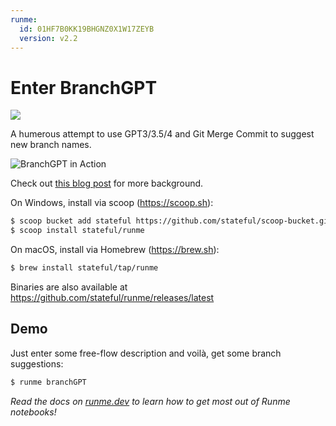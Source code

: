 ```yaml
---
runme:
  id: 01HF7B0KK19BHGNZ0X1W17ZEYB
  version: v2.2
---
```


# Enter BranchGPT

[![](https://badgen.net/badge/Run%20this%20/Demo/5B3ADF?icon=https://runme.dev/runme_logo.svg)](https://runme.dev/api/runme?repository=https://github.com/stateful/vscode-runme.git&fileToOpen=examples/branchGPT.md)

A humerous attempt to use GPT3/3.5/4 and Git Merge Commit to suggest new branch names.

![BranchGPT in Action](https://media.graphassets.com/SyNFcxcHRG2PHtqCXCNx)

Check out [this blog post](https://stateful.com/blog/branchgpt-ai-powered-branch-names) for more background.

On Windows, install via scoop (https://scoop.sh):

```sh {"id":"01HF7B0KK19BHGNZ0X1R6DYC4Q"}
$ scoop bucket add stateful https://github.com/stateful/scoop-bucket.git
$ scoop install stateful/runme
```

On macOS, install via Homebrew (https://brew.sh):

```sh {"id":"01HF7B0KK19BHGNZ0X1RHE5KZF"}
$ brew install stateful/tap/runme
```

Binaries are also available at https://github.com/stateful/runme/releases/latest

## Demo

Just enter some free-flow description and voilà, get some branch suggestions:

```sh {"id":"01HF7B0KK19BHGNZ0X1RZ0VZW3"}
$ runme branchGPT
```

_Read the docs on [runme.dev](https://www.runme.dev/docs/intro) to learn how to get most out of Runme notebooks!_
